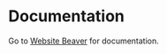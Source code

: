 # Documentation #

Go to [Website Beaver](https://websitebeaver.com/amazon-s3-php-sdk-helper-class) for documentation.